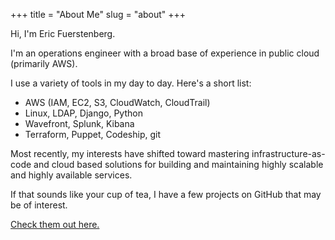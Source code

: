 +++
title = "About Me"
slug = "about"
+++

Hi, I'm Eric Fuerstenberg.

I'm an operations engineer with a broad base of experience in public cloud (primarily AWS).

I use a variety of tools in my day to day. Here's a short list:

- AWS (IAM, EC2, S3, CloudWatch, CloudTrail)
- Linux, LDAP, Django, Python
- Wavefront, Splunk, Kibana
- Terraform, Puppet, Codeship, git

Most recently, my interests have shifted toward mastering infrastructure-as-code and cloud based solutions for building and maintaining highly scalable and highly available services. 

If that sounds like your cup of tea, I have a few projects on GitHub that may be of interest. 

[Check them out here.](https://github.com/ericfuerstenberg)